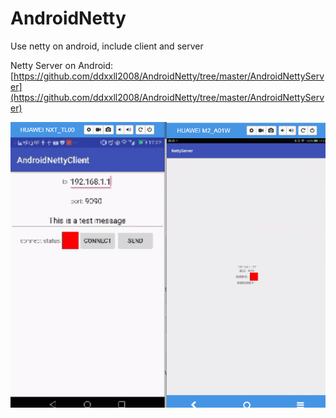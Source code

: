 # AndroidNetty
Use netty on android, include client and server

Netty Server on Android: [https://github.com/ddxxll2008/AndroidNetty/tree/master/AndroidNettyServer](https://github.com/ddxxll2008/AndroidNetty/tree/master/AndroidNettyServer)

![image](https://github.com/ddxxll2008/AndroidNetty/blob/master/AndroidNetty.gif)
